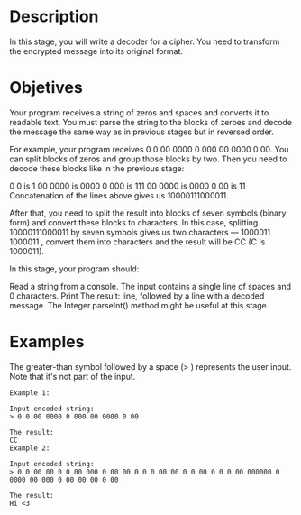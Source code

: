 # Description
In this stage, you will write a decoder for a cipher. You need to transform the encrypted message into its original format.

# Objetives
Your program receives a string of zeros and spaces and converts it to readable text. You must parse the string to the blocks of zeroes and decode the message the same way as in previous stages but in reversed order.

For example, your program receives 0 0 00 0000 0 000 00 0000 0 00. You can split blocks of zeros and group those blocks by two. Then you need to decode these blocks like in the previous stage:

0 0 is 1
00 0000 is 0000
0 000 is 111
00 0000 is 0000
0 00 is 11
Concatenation of the lines above gives us 10000111000011.

After that, you need to split the result into blocks of seven symbols (binary form) and convert these blocks to characters. In this case, splitting 10000111000011 by seven symbols gives us two characters — 1000011 1000011 , convert them into characters and the result will be CC (C is 1000011).

In this stage, your program should:

Read a string from a console. The input contains a single line of spaces and 0 characters.
Print The result: line, followed by a line with a decoded message.
The Integer.parseInt() method might be useful at this stage.

# Examples
The greater-than symbol followed by a space (> ) represents the user input. Note that it's not part of the input.

````
Example 1:

Input encoded string:
> 0 0 00 0000 0 000 00 0000 0 00

The result:
CC
Example 2:

Input encoded string:
> 0 0 00 00 0 0 00 000 0 00 00 0 0 0 00 00 0 0 00 0 0 0 00 000000 0 0000 00 000 0 00 00 00 0 00

The result:
Hi <3